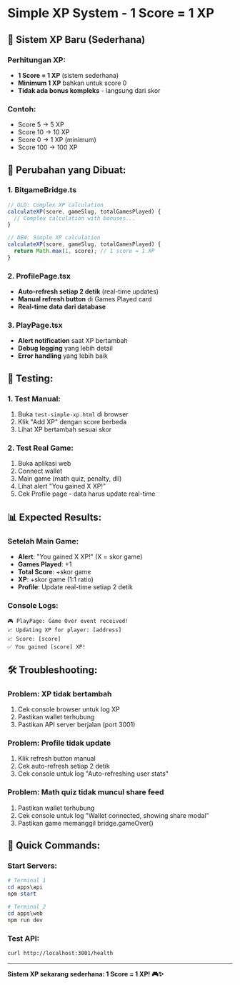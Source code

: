 # Simple XP System - 1 Score = 1 XP

## 🎯 **Sistem XP Baru (Sederhana)**

### **Perhitungan XP:**
- **1 Score = 1 XP** (sistem sederhana)
- **Minimum 1 XP** bahkan untuk score 0
- **Tidak ada bonus kompleks** - langsung dari skor

### **Contoh:**
- Score 5 → 5 XP
- Score 10 → 10 XP  
- Score 0 → 1 XP (minimum)
- Score 100 → 100 XP

## 🔧 **Perubahan yang Dibuat:**

### **1. BitgameBridge.ts**
```typescript
// OLD: Complex XP calculation
calculateXP(score, gameSlug, totalGamesPlayed) {
  // Complex calculation with bonuses...
}

// NEW: Simple XP calculation
calculateXP(score, gameSlug, totalGamesPlayed) {
  return Math.max(1, score); // 1 score = 1 XP
}
```

### **2. ProfilePage.tsx**
- **Auto-refresh setiap 2 detik** (real-time updates)
- **Manual refresh button** di Games Played card
- **Real-time data dari database**

### **3. PlayPage.tsx**
- **Alert notification** saat XP bertambah
- **Debug logging** yang lebih detail
- **Error handling** yang lebih baik

## 🧪 **Testing:**

### **1. Test Manual:**
1. Buka `test-simple-xp.html` di browser
2. Klik "Add XP" dengan score berbeda
3. Lihat XP bertambah sesuai skor

### **2. Test Real Game:**
1. Buka aplikasi web
2. Connect wallet
3. Main game (math quiz, penalty, dll)
4. Lihat alert "You gained X XP!"
5. Cek Profile page - data harus update real-time

## 📊 **Expected Results:**

### **Setelah Main Game:**
- **Alert**: "You gained X XP!" (X = skor game)
- **Games Played**: +1
- **Total Score**: +skor game
- **XP**: +skor game (1:1 ratio)
- **Profile**: Update real-time setiap 2 detik

### **Console Logs:**
```
🎮 PlayPage: Game Over event received!
📈 Updating XP for player: [address]
📈 Score: [score]
✅ You gained [score] XP!
```

## 🛠️ **Troubleshooting:**

### **Problem: XP tidak bertambah**
1. Cek console browser untuk log XP
2. Pastikan wallet terhubung
3. Pastikan API server berjalan (port 3001)

### **Problem: Profile tidak update**
1. Klik refresh button manual
2. Cek auto-refresh setiap 2 detik
3. Cek console untuk log "Auto-refreshing user stats"

### **Problem: Math quiz tidak muncul share feed**
1. Pastikan wallet terhubung
2. Cek console untuk log "Wallet connected, showing share modal"
3. Pastikan game memanggil bridge.gameOver()

## 🎯 **Quick Commands:**

### **Start Servers:**
```powershell
# Terminal 1
cd apps\api
npm start

# Terminal 2  
cd apps\web
npm run dev
```

### **Test API:**
```bash
curl http://localhost:3001/health
```

---

**Sistem XP sekarang sederhana: 1 Score = 1 XP! 🎮✨**

